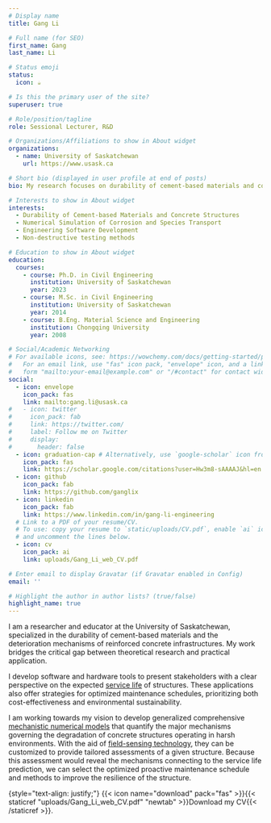 ```yaml
---
# Display name
title: Gang Li

# Full name (for SEO)
first_name: Gang
last_name: Li

# Status emoji
status:
  icon: ☕️

# Is this the primary user of the site?
superuser: true

# Role/position/tagline
role: Sessional Lecturer, R&D

# Organizations/Affiliations to show in About widget
organizations:
  - name: University of Saskatchewan
    url: https://www.usask.ca

# Short bio (displayed in user profile at end of posts)
bio: My research focuses on durability of cement-based materials and concrete infrastructures.

# Interests to show in About widget
interests:
  - Durability of Cement-based Materials and Concrete Structures
  - Numerical Simulation of Corrosion and Species Transport
  - Engineering Software Development
  - Non-destructive testing methods

# Education to show in About widget
education:
  courses:
    - course: Ph.D. in Civil Engineering
      institution: University of Saskatchewan
      year: 2023
    - course: M.Sc. in Civil Engineering
      institution: University of Saskatchewan
      year: 2014
    - course: B.Eng. Material Science and Engineering
      institution: Chongqing University
      year: 2008

# Social/Academic Networking
# For available icons, see: https://wowchemy.com/docs/getting-started/page-builder/#icons
#   For an email link, use "fas" icon pack, "envelope" icon, and a link in the
#   form "mailto:your-email@example.com" or "/#contact" for contact widget.
social:
  - icon: envelope
    icon_pack: fas
    link: mailto:gang.li@usask.ca
#   - icon: twitter
#     icon_pack: fab
#     link: https://twitter.com/
#     label: Follow me on Twitter
#     display:
#       header: false
  - icon: graduation-cap # Alternatively, use `google-scholar` icon from `ai` icon pack
    icon_pack: fas
    link: https://scholar.google.com/citations?user=Hw3m8-sAAAAJ&hl=en
  - icon: github
    icon_pack: fab
    link: https://github.com/ganglix
  - icon: linkedin
    icon_pack: fab
    link: https://www.linkedin.com/in/gang-li-engineering
  # Link to a PDF of your resume/CV.
  # To use: copy your resume to `static/uploads/CV.pdf`, enable `ai` icons in `params.yaml`,
  # and uncomment the lines below.
  - icon: cv
    icon_pack: ai
    link: uploads/Gang_Li_web_CV.pdf

# Enter email to display Gravatar (if Gravatar enabled in Config)
email: ''

# Highlight the author in author lists? (true/false)
highlight_name: true
---
```


I am a researcher and educator at the University of Saskatchewan, specialized in the durability of cement-based materials and the deterioration mechanisms of reinforced concrete infrastructures. My work bridges the critical gap between theoretical research and practical application.

I develop software and hardware tools to present stakeholders with a clear perspective on the expected [service life](./tag/service-life) of structures. These applications also offer strategies for optimized maintenance schedules, prioritizing both cost-effectiveness and environmental sustainability.  

I am working towards my vision to develop generalized comprehensive [mechanistic numerical models](./tag/numerical-simulation) that quantify the major mechanisms governing the degradation of concrete structures operating in harsh environments. With the aid of [field-sensing technology](./tag/sensor), they can be customized to provide tailored assessments of a given structure. Because this assessment would reveal the mechanisms connecting to the service life prediction, we can select the optimized proactive maintenance schedule and methods to improve the resilience of the structure.

{style="text-align: justify;"}
{{< icon name="download" pack="fas" >}}{{< staticref "uploads/Gang_Li_web_CV.pdf" "newtab" >}}Download my CV{{< /staticref >}}.
